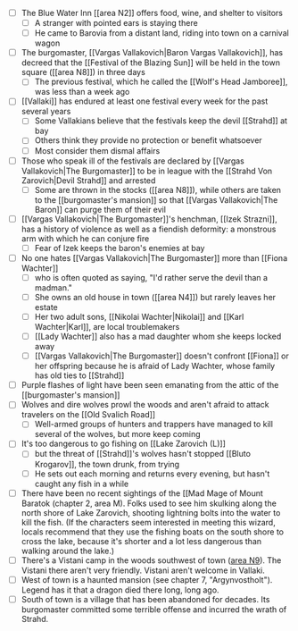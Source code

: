 - [ ] The Blue Water Inn [[area N2]] offers food, wine, and shelter to visitors
	- [ ] A stranger with pointed ears is staying there
	- [ ] He came to Barovia from a distant land, riding into town on a carnival wagon
- [ ] The burgomaster, [[Vargas Vallakovich|Baron Vargas Vallakovich]], has decreed that the [[Festival of the Blazing Sun]] will be held in the town square ([[area N8]]) in three days
	- [ ] The previous festival, which he called the [[Wolf's Head Jamboree]], was less than a week ago
- [ ] [[Vallaki]] has endured at least one festival every week for the past several years
	- [ ] Some Vallakians believe that the festivals keep the devil [[Strahd]] at bay
	- [ ] Others think they provide no protection or benefit whatsoever
	- [ ] Most consider them dismal affairs
- [ ] Those who speak ill of the festivals are declared by [[Vargas Vallakovich|The Burgomaster]] to be in league with the [[Strahd Von Zarovich|Devil Strahd]] and arrested
	- [ ] Some are thrown in the stocks ([[area N8]]), while others are taken to the [[burgomaster's mansion]] so that [[Vargas Vallakovich|The Baron]] can purge them of their evil
- [ ] [[Vargas Vallakovich|The Burgomaster]]'s henchman, [[Izek Strazni]], has a history of violence as well as a fiendish deformity: a monstrous arm with which he can conjure fire
	- [ ] Fear of Izek keeps the baron's enemies at bay
- [ ] No one hates [[Vargas Vallakovich|The Burgomaster]] more than [[Fiona Wachter]]
	- [ ] who is often quoted as saying, "I'd rather serve the devil than a madman."
	- [ ] She owns an old house in town ([[area N4]]) but rarely leaves her estate
	- [ ] Her two adult sons, [[Nikolai Wachter|Nikolai]] and [[Karl Wachter|Karl]], are local troublemakers
	- [ ] [[Lady Wachter]] also has a mad daughter whom she keeps locked away
	- [ ] [[Vargas Vallakovich|The Burgomaster]] doesn't confront [[Fiona]] or her offspring because he is afraid of Lady Wachter, whose family has old ties to [[Strahd]]
- [ ] Purple flashes of light have been seen emanating from the attic of the [[burgomaster's mansion]] 
- [ ] Wolves and dire wolves prowl the woods and aren't afraid to attack travelers on the [[Old Svalich Road]]
	- [ ] Well-armed groups of hunters and trappers have managed to kill several of the wolves, but more keep coming
- [ ] It's too dangerous to go fishing on [[Lake Zarovich (L)]]
	- [ ] but the threat of [[Strahd]]'s wolves hasn't stopped [[Bluto Krogarov]], the town drunk, from trying
	- [ ] He sets out each morning and returns every evening, but hasn't caught any fish in a while
- [ ] There have been no recent sightings of the [[Mad Mage of Mount Baratok (chapter 2, area M). Folks used to see him skulking along the north shore of Lake Zarovich, shooting lightning bolts into the water to kill the fish. (If the characters seem interested in meeting this wizard, locals recommend that they use the fishing boats on the south shore to cross the lake, because it's shorter and a lot less dangerous than walking around the lake.)
- [ ] There's a Vistani camp in the woods southwest of town ([area N9](http://longo.com.br/5e/adventure.html#CoS,5,n9.%20vistani%20camp)). The Vistani there aren't very friendly. Vistani aren't welcome in Vallaki.
- [ ] West of town is a haunted mansion (see chapter 7, "Argynvostholt"). Legend has it that a dragon died there long, long ago.
- [ ] South of town is a village that has been abandoned for decades. Its burgomaster committed some terrible offense and incurred the wrath of Strahd.